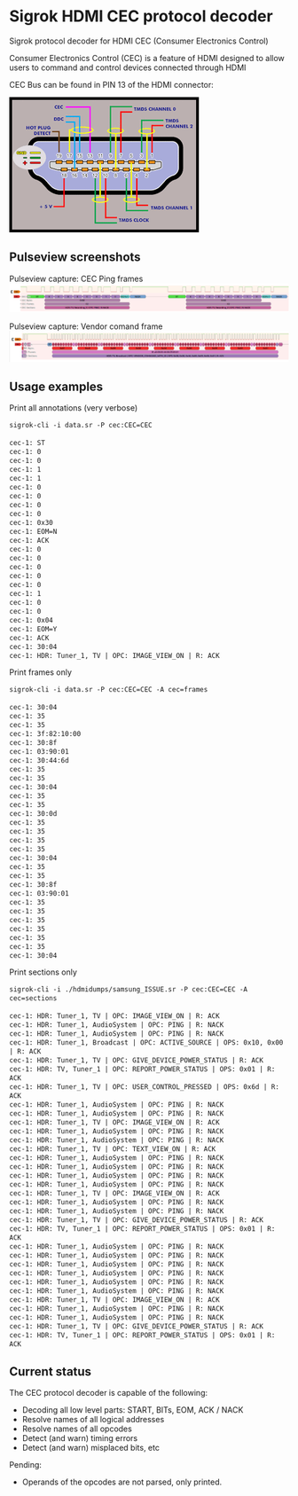 # Sigrok HDMI CEC protocol decoder
Sigrok protocol decoder for HDMI CEC (Consumer Electronics Control)

Consumer Electronics Control (CEC) is a feature of HDMI designed to allow users to command and control devices connected through HDMI

CEC Bus can be found in PIN 13 of the HDMI connector:

![Hdmi pinout](hdmi_pinout.png)

## Pulseview screenshots

Pulseview capture: CEC Ping frames
![Pulseview screenshot cec_decoder](screenshot1.png)

Pulseview capture: Vendor comand frame
![Pulseview screenshot cec_decoder](screenshot2.png)

## Usage examples

Print all annotations (very verbose)
```
sigrok-cli -i data.sr -P cec:CEC=CEC

cec-1: ST
cec-1: 0
cec-1: 0
cec-1: 1
cec-1: 1
cec-1: 0
cec-1: 0
cec-1: 0
cec-1: 0
cec-1: 0x30
cec-1: EOM=N
cec-1: ACK
cec-1: 0
cec-1: 0
cec-1: 0
cec-1: 0
cec-1: 0
cec-1: 1
cec-1: 0
cec-1: 0
cec-1: 0x04
cec-1: EOM=Y
cec-1: ACK
cec-1: 30:04
cec-1: HDR: Tuner_1, TV | OPC: IMAGE_VIEW_ON | R: ACK

```


Print frames only
```
sigrok-cli -i data.sr -P cec:CEC=CEC -A cec=frames

cec-1: 30:04
cec-1: 35
cec-1: 35
cec-1: 3f:82:10:00
cec-1: 30:8f
cec-1: 03:90:01
cec-1: 30:44:6d
cec-1: 35
cec-1: 35
cec-1: 30:04
cec-1: 35
cec-1: 35
cec-1: 30:0d
cec-1: 35
cec-1: 35
cec-1: 35
cec-1: 35
cec-1: 30:04
cec-1: 35
cec-1: 35
cec-1: 30:8f
cec-1: 03:90:01
cec-1: 35
cec-1: 35
cec-1: 35
cec-1: 35
cec-1: 35
cec-1: 35
cec-1: 30:04

```

Print sections only

```
sigrok-cli -i ./hdmidumps/samsung_ISSUE.sr -P cec:CEC=CEC -A cec=sections

cec-1: HDR: Tuner_1, TV | OPC: IMAGE_VIEW_ON | R: ACK
cec-1: HDR: Tuner_1, AudioSystem | OPC: PING | R: NACK
cec-1: HDR: Tuner_1, AudioSystem | OPC: PING | R: NACK
cec-1: HDR: Tuner_1, Broadcast | OPC: ACTIVE_SOURCE | OPS: 0x10, 0x00 | R: ACK
cec-1: HDR: Tuner_1, TV | OPC: GIVE_DEVICE_POWER_STATUS | R: ACK
cec-1: HDR: TV, Tuner_1 | OPC: REPORT_POWER_STATUS | OPS: 0x01 | R: ACK
cec-1: HDR: Tuner_1, TV | OPC: USER_CONTROL_PRESSED | OPS: 0x6d | R: ACK
cec-1: HDR: Tuner_1, AudioSystem | OPC: PING | R: NACK
cec-1: HDR: Tuner_1, AudioSystem | OPC: PING | R: NACK
cec-1: HDR: Tuner_1, TV | OPC: IMAGE_VIEW_ON | R: ACK
cec-1: HDR: Tuner_1, AudioSystem | OPC: PING | R: NACK
cec-1: HDR: Tuner_1, AudioSystem | OPC: PING | R: NACK
cec-1: HDR: Tuner_1, TV | OPC: TEXT_VIEW_ON | R: ACK
cec-1: HDR: Tuner_1, AudioSystem | OPC: PING | R: NACK
cec-1: HDR: Tuner_1, AudioSystem | OPC: PING | R: NACK
cec-1: HDR: Tuner_1, AudioSystem | OPC: PING | R: NACK
cec-1: HDR: Tuner_1, AudioSystem | OPC: PING | R: NACK
cec-1: HDR: Tuner_1, TV | OPC: IMAGE_VIEW_ON | R: ACK
cec-1: HDR: Tuner_1, AudioSystem | OPC: PING | R: NACK
cec-1: HDR: Tuner_1, AudioSystem | OPC: PING | R: NACK
cec-1: HDR: Tuner_1, TV | OPC: GIVE_DEVICE_POWER_STATUS | R: ACK
cec-1: HDR: TV, Tuner_1 | OPC: REPORT_POWER_STATUS | OPS: 0x01 | R: ACK
cec-1: HDR: Tuner_1, AudioSystem | OPC: PING | R: NACK
cec-1: HDR: Tuner_1, AudioSystem | OPC: PING | R: NACK
cec-1: HDR: Tuner_1, AudioSystem | OPC: PING | R: NACK
cec-1: HDR: Tuner_1, AudioSystem | OPC: PING | R: NACK
cec-1: HDR: Tuner_1, AudioSystem | OPC: PING | R: NACK
cec-1: HDR: Tuner_1, AudioSystem | OPC: PING | R: NACK
cec-1: HDR: Tuner_1, TV | OPC: IMAGE_VIEW_ON | R: ACK
cec-1: HDR: Tuner_1, AudioSystem | OPC: PING | R: NACK
cec-1: HDR: Tuner_1, AudioSystem | OPC: PING | R: NACK
cec-1: HDR: Tuner_1, TV | OPC: GIVE_DEVICE_POWER_STATUS | R: ACK
cec-1: HDR: TV, Tuner_1 | OPC: REPORT_POWER_STATUS | OPS: 0x01 | R: ACK

```

## Current status

The CEC protocol decoder is capable of the following:

* Decoding all low level parts: START, BITs, EOM, ACK / NACK
* Resolve names of all logical addresses
* Resolve names of all opcodes
* Detect (and warn) timing errors
* Detect (and warn) misplaced bits, etc

Pending:
* Operands of the opcodes are not parsed, only printed.


